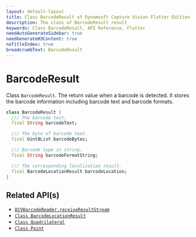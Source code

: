 ```yaml
---
layout: default-layout
title: Class BarcodeResult of Dynamsoft Capture Vision Flutter Edition
description: The class of BarcodeResult result
keywords: Class BarcodeResult, API Reference, Flutter
needAutoGenerateSidebar: true
needGenerateH3Content: true
noTitleIndex: true
breadcrumbText: BarcodeResult
---
```


# BarcodeResult

Class `BarcodeResult`. The return value when a barcode is detected. It stores the barcode information including barcode text and barcode formats.

```dart
class BarcodeResult {
  /// The barcode text.
  final String barcodeText;

  /// The byte of barcode text.
  final Uint8List barcodeBytes;

  /// Barcode type in string.
  final String barcodeFormatString;

  /// The corresponding localization result.
  final BarcodeLocationResult barcodeLocation;
}
```

## Related API(s)

- [`DCVBarcodeReader.receiveResultStream`](barcode-reader.md#receiveresultstream)
- [`Class BarcodeLocationResult`](class-barcode-location-result.md)
- [`Class Quadrilateral`](class-quadrilateral.md)
- [`Class Point`](class-point.md)
